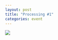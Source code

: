 ```yaml
---
layout: post
title: "Processing #1"
categories: event
---
```

![](https://ic.pics.livejournal.com/quillcraft/13449910/317990/317990_original.png)